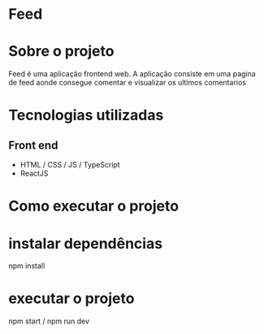 # Feed

# Sobre o projeto

Feed é uma aplicação frontend web. 
A aplicação consiste em uma pagina de feed aonde consegue comentar e visualizar os ultimos comentarios

# Tecnologias utilizadas

## Front end
- HTML / CSS / JS / TypeScript
- ReactJS

# Como executar o projeto

# instalar dependências
npm install

# executar o projeto
npm start / npm run dev

